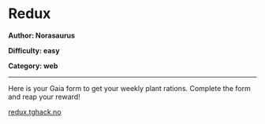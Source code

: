 # Redux

**Author: Norasaurus**

**Difficulty: easy**

**Category: web**

---

Here is your Gaia form to get your weekly plant rations. Complete the form and reap your reward!

[redux.tghack.no](https://redux.tghack.no)
